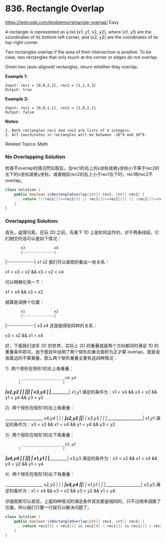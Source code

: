 # 836. Rectangle Overlap
<https://leetcode.com/problems/rectangle-overlap/>
Easy

A rectangle is represented as a list [x1, y1, x2, y2], where (x1, y1) are the coordinates of its bottom-left corner, and (x2, y2) are the coordinates of its top-right corner.

Two rectangles overlap if the area of their intersection is positive.  To be clear, two rectangles that only touch at the corner or edges do not overlap.

Given two (axis-aligned) rectangles, return whether they overlap.

**Example 1:**

    Input: rec1 = [0,0,2,2], rec2 = [1,1,3,3]
    Output: true

**Example 2:**

    Input: rec1 = [0,0,1,1], rec2 = [1,0,2,1]
    Output: false

**Notes:**

    1. Both rectangles rec1 and rec2 are lists of 4 integers.
    2. All coordinates in rectangles will be between -10^9 and 10^9.

Related Topics: Math

### No Overlapping Solution
检查不overlap的情况然后取反。当rec1的右上的x坐标或者y坐标小于等于rec2的左下的x坐标或者y坐标，或者相反rec2的右上小于rec1左下时，rec1和rec2不overlap。 

```java
class Solution {
    public boolean isRectangleOverlap(int[] rec1, int[] rec2) {
        return !((rec1[2]<=rec2[0] || rec1[3]<=rec2[1]) || (rec2[2]<=rec1[0] || rec2[3]<=rec1[1]));
    }
}
```

### Overlapping Solution: 
首先，返璞归真，在玩 2D 之前，先看下 1D 上是如何运作的。对于两条线段，它们相交的话可以是如下情况：

           x3             x4
           |--------------|
 |--------------|
 x1             x2
我们可以直观的看出一些关系： 

x1 < x3 < x2 && x3 < x2 < x4

可以稍微化简一下：

x1 < x4 && x3 < x2

就算是调换个位置：

           x1             x2
           |--------------|
 |--------------|
 x3             x4
还是能得到同样的关系：

x3 < x2 && x1 < x4

好，下面我们进军 2D 的世界，实际上 2D 的重叠就是两个方向都同时满足 1D 的重叠条件即可。由于题目中说明了两个矩形的重合面积为正才算 overlap，就是说挨着边的不算重叠，那么两个矩形重叠主要有这四种情况：

1）两个矩形在矩形1的右上角重叠：

           ____________________x4,y4
          |                   |
   _______|______x2,y2        |
  |       |______|____________|
  |      x3,y3   |
  |______________|
 x1,y1
满足的条件为：x1 < x4 && x3 < x2 && y1 < y4 && y3 < y2

 

2）两个矩形在矩形1的左上角重叠：

   ___________________  x4,y4
  |                   |
  |            _______|____________x2,y2
  |___________|_______|           |
x3,y3         |                   | 
              |___________________|
            x1,y1
满足的条件为：x3 < x2 && x1 < x4 && y1 < y4 && y3 < y2

 

3）两个矩形在矩形1的左下角重叠：

           ____________________x2,y2
          |                   |
   _______|______x4,y4        |
  |       |______|____________|
  |      x1,y1   |
  |______________|
 x3,y3
满足的条件为：x3 < x2 && x1 < x4 && y3 < y2 && y1 < y4

 

4）两个矩形在矩形1的右下角重叠：

   ___________________  x2,y2
  |                   |
  |            _______|____________x4,y4
  |___________|_______|           |
x1,y1         |                   | 
              |___________________|
            x3,y3
满足的条件为：x1 < x4 && x3 < x2 && y3 < y2 && y1 < y4

仔细观察可以发现，上面四种情况的满足条件其实都是相同的，只不过顺序调换了位置，所以我们只要一行就可以解决问题了。

```java
class Solution {
    public boolean isRectangleOverlap(int[] rec1, int[] rec2) {
        return rec1[0] < rec2[2] && rec2[0] < rec1[2] && rec1[1] < rec2[3] && rec2[1] < rec1[3];
    }
}
```